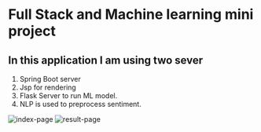 # Full Stack and Machine learning mini project

## In this application I am using two sever
1. Spring Boot server
2. Jsp for rendering
3. Flask Server to run ML model.
4. NLP is used to preprocess sentiment.

![index-page](image_url)
![result-page](image_url)
